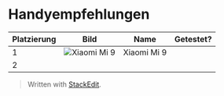 # Handyempfehlungen

|Platzierung|Bild|Name|Getestet?|
|--|--|--|--|
|1|![Xiaomi Mi 9](https://cdn.idealo.com/folder/Product/6482/4/6482454/s1_produktbild_max_1/xiaomi-mi-9.jpg)|Xiaomi Mi 9|
|2|||


> Written with [StackEdit](https://stackedit.io/).
<!--stackedit_data:
eyJoaXN0b3J5IjpbNjQ1MTEyMjUwLDQ4MzUxMTcyOF19
-->